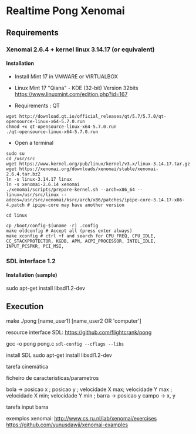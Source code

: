 # Realtime Pong Xenomai


## Requirements 

### Xenomai 2.6.4 + kernel linux 3.14.17 (or equivalent) 

#### Installation


* Install Mint 17 in VMWARE or VIRTUALBOX

* Linux Mint 17 "Qiana" - KDE (32-bit) Version 32bits https://www.linuxmint.com/edition.php?id=167
* Requirements : QT

```
wget http://download.qt.io/official_releases/qt/5.7/5.7.0/qt-opensource-linux-x64-5.7.0.run
chmod +x qt-opensource-linux-x64-5.7.0.run
./qt-opensource-linux-x64-5.7.0.run
```

* Open a terminal

```
sudo su
cd /usr/src
wget https://www.kernel.org/pub/linux/kernel/v3.x/linux-3.14.17.tar.gz
wget https://xenomai.org/downloads/xenomai/stable/xenomai-2.6.4.tar.bz2 
ln -s linux-3.14.17 linux
ln -s xenomai-2.6.14 xenomai
./xenomai/scripts/prepare-kernel.sh --arch=x86_64 --linux=/usr/src/linux --adeos=/usr/src/xenomai/ksrc/arch/x86/patches/ipipe-core-3.14.17-x86-4.patch # ipipe-core may have another version
```

```
cd linux

cp /boot/config-$(uname -r) .config
make oldconfig # Accept all (press enter always)
make xconfig # ctrl +f and search for CPU_FREQ, CPU_IDLE, CC_STACKPROTECTOR, KGDB, APM, ACPI_PROCESSOR, INTEL_IDLE, INPUT_PCSPKR, PCI_MSI,

```







### SDL interface 1.2
#### Installation (sample)

sudo apt-get install libsdl1.2-dev

## Execution

make
./pong [name_user1] [name_user2 OR 'computer'] 




resource interface SDL: https://github.com/flightcrank/pong


gcc -o pong pong.c `sdl-config --cflags --libs`

install SDL sudo apt-get install libsdl1.2-dev


tarefa cinemática

ficheiro de caracteristicas/parametros

bola -> posicao x ; posicao y ; velocidade X max; velocidade Y max ; velocidade X min; velocidade Y min ;
barra -> posicao y
campo -> x, y


tarefa input barra


exemplos xenomai: http://www.cs.ru.nl/lab/xenomai/exercises
https://github.com/yunusdawji/xenomai-examples

